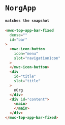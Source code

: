 # `NorgApp`

#### `matches the snapshot`

```html
<mwc-top-app-bar-fixed
  dense=""
  id="bar"
>
  <mwc-icon-button
    icon="menu"
    slot="navigationIcon"
  >
  </mwc-icon-button>
  <div
    id="title"
    slot="title"
  >
    nOrg
  </div>
  <div id="content">
    <main>
    </main>
  </div>
</mwc-top-app-bar-fixed>

```

